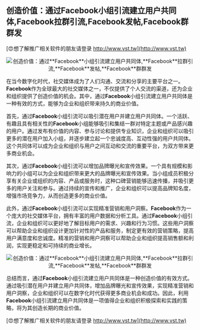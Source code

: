 ## **创造价值：通过**Facebook**小组引流建立用户共同体,**Facebook**拉群引流,**Facebook**发帖,**Facebook**群群发**

[😍想了解推广相关软件的朋友请登录 http://www.vst.tw](http://www.vst.tw)

 <center><img src="https://vst.tw/MP4/tuiguang/png/7.png" alt="创造价值：通过**Facebook**小组引流建立用户共同体,**Facebook**拉群引流,**Facebook**发帖,**Facebook**群群发"></center>

在当今数字化时代，社交媒体成为了人们沟通、交流和分享的主要平台之一。**Facebook**作为全球最大的社交媒体之一，不仅提供了个人交流的渠道，还为企业和组织提供了创造价值的机会。其中，通过**Facebook**小组引流建立用户共同体是一种有效的方式，能够为企业和组织带来持久的商业价值。

首先，通过**Facebook**小组引流可以吸引潜在用户并建立用户共同体。一个活跃、有趣且具有相关性的**Facebook**小组能够吸引和集结一群对特定主题或产品感兴趣的用户。通过发布有价值的内容、参与讨论和提供专业知识，企业和组织可以吸引更多的潜在用户加入小组，并逐步建立起一个忠诚度高、互动性强的用户共同体。这个共同体可以成为企业和组织与用户之间互动和交流的重要平台，为双方带来更多商业机会。

其次，通过**Facebook**小组引流可以增加品牌曝光和宣传效果。一个具有规模和影响力的小组可以为企业和组织带来更大的品牌曝光和宣传效果。当小组成员积极分享有关企业或组织的内容、产品或服务时，这种口碑营销能够迅速传播，并吸引更多的用户关注和参与。通过持续的宣传和推广，企业和组织可以提高品牌知名度，增强市场竞争力，从而创造更多的商业价值。

此外，通过**Facebook**小组引流可以实现精准营销和用户洞察。**Facebook**作为一个庞大的社交媒体平台，拥有丰富的用户数据和分析工具。通过**Facebook**小组引流，企业和组织可以更好地了解目标用户的需求、兴趣和行为习惯。这些用户洞察可以帮助企业和组织设计更加针对性的产品和服务，制定更有效的营销策略，提高用户满意度和忠诚度。精准的营销和用户洞察可以帮助企业和组织提高销售额和利润，实现更稳定和可持续的商业增长。

 <center><img src="https://vst.tw/MP4/tuiguang/png/8.png" alt="创造价值：通过**Facebook**小组引流建立用户共同体,**Facebook**拉群引流,**Facebook**发帖,**Facebook**群群发"></center>

总结而言，通过**Facebook**小组引流建立用户共同体是一种创造价值的有效方式。通过吸引潜在用户并建立用户共同体，增加品牌曝光和宣传效果，实现精准营销和用户洞察，企业和组织可以在数字化时代获得更多商业机会和成功。因此，利用**Facebook**小组引流建立用户共同体是一项值得企业和组织积极探索和实践的策略，将为其创造长期的商业价值。

[😍想了解推广相关软件的朋友请登录 http://www.vst.tw](http://www.vst.tw)



